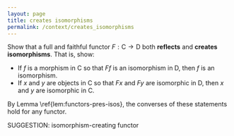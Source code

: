 ```yaml
---
layout: page
title: creates isomorphisms
permalink: /context/creates_isomorphisms
---
```

 Show that a full and faithful functor $F : \mathsf{C} \to \mathsf{D}$ both **reflects** and **creates isomorphisms**. That is, show:

-  If $f$ is a morphism in $\mathsf{C}$ so that $Ff$ is an isomorphism in $\mathsf{D}$, then $f$ is an isomorphism.
-  If $x$ and $y$ are objects in $\mathsf{C}$ so that $Fx$ and $Fy$ are isomorphic in $\mathsf{D}$, then $x$ and $y$ are isomorphic in $\mathsf{C}$.

By Lemma \ref{lem:functors-pres-isos}, the converses of these statements hold for any functor.


SUGGESTION: isomorphism-creating functor